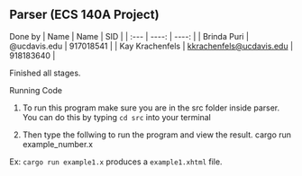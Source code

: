 ## Parser (ECS 140A Project)
Done by
| Name            |  Name                       | SID             | 
| :---            |   ----:                     |     ----:       |
| Brinda Puri     |   @ucdavis.edu              |   917018541     | 
| Kay Krachenfels |   kkrachenfels@ucdavis.edu  |   918183640     |

Finished all stages. 

Running Code 
1. To run this program make sure you are in the src folder inside parser. You can do this by typing `cd src` into your terminal
     

2. Then type the follwing to run the program and view the result.
  cargo run example_number.x

Ex: `cargo run example1.x` produces a `example1.xhtml` file. 

